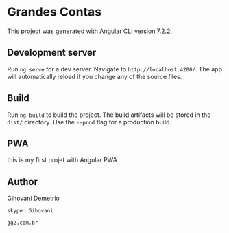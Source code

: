 # Grandes Contas

This project was generated with [Angular CLI](https://github.com/angular/angular-cli) version 7.2.2.

## Development server

Run `ng serve` for a dev server. Navigate to `http://localhost:4200/`. The app will automatically reload if you change any of the source files.

## Build

Run `ng build` to build the project. The build artifacts will be stored in the `dist/` directory. Use the `--prod` flag for a production build.

## PWA

this is my first projet with Angular PWA

## Author
Gihovani Demetrio 

``
skype: Gihovani
``

``
gg2.com.br
``



